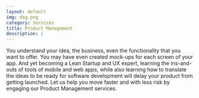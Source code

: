 ```yaml
---
layout: default
img: dog.png
category: Services
title: Product Management
description: |
---
```

  You understand your idea, the business, even the functionality that you want to offer. You may have even created mock-ups for each screen of your app. And yet becoming a Lean Startup and UX expert, learning the ins-and-outs of tools of mobile and web apps, while also learning how to translate the ideas to be ready for software development will delay your product from getting launched. Let us help you move faster and with less risk by engaging our Product Management services.